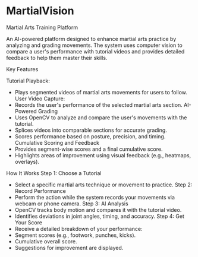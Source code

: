 # MartialVision
 
Martial Arts Training Platform

An AI-powered platform designed to enhance martial arts practice by analyzing and grading movements. The system uses computer vision to compare a user's performance with tutorial videos and provides detailed feedback to help them master their skills.

Key Features

Tutorial Playback: 
 - Plays segmented videos of martial arts movements for users to follow.
User Video Capture:
 - Records the user's performance of the selected martial arts section.
AI-Powered Grading
 - Uses OpenCV to analyze and compare the user's movements with the tutorial.
 - Splices videos into comparable sections for accurate grading.
 - Scores performance based on posture, precision, and timing.
Cumulative Scoring and Feedback
 - Provides segment-wise scores and a final cumulative score.
 - Highlights areas of improvement using visual feedback (e.g., heatmaps, overlays).

How It Works
Step 1: Choose a Tutorial
 - Select a specific martial arts technique or movement to practice.
Step 2: Record Performance
 - Perform the action while the system records your movements via webcam or phone camera.
Step 3: AI Analysis
 - OpenCV tracks body motion and compares it with the tutorial video.
 - Identifies deviations in joint angles, timing, and accuracy.
Step 4: Get Your Score
 - Receive a detailed breakdown of your performance:
 - Segment scores (e.g., footwork, punches, kicks).
 - Cumulative overall score.
 - Suggestions for improvement are displayed.
